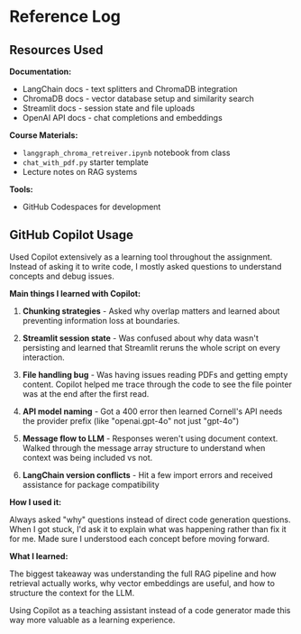 # Reference Log

## Resources Used

**Documentation:**
- LangChain docs - text splitters and ChromaDB integration
- ChromaDB docs - vector database setup and similarity search
- Streamlit docs - session state and file uploads
- OpenAI API docs - chat completions and embeddings

**Course Materials:**
- `langgraph_chroma_retreiver.ipynb` notebook from class
- `chat_with_pdf.py` starter template
- Lecture notes on RAG systems

**Tools:**
- GitHub Codespaces for development

## GitHub Copilot Usage

Used Copilot extensively as a learning tool throughout the assignment. Instead of asking it to write code, I mostly asked questions to understand concepts and debug issues.

**Main things I learned with Copilot:**

1. **Chunking strategies** - Asked why overlap matters and learned about preventing information loss at boundaries.

2. **Streamlit session state** - Was confused about why data wasn't persisting and learned that Streamlit reruns the whole script on every interaction.

3. **File handling bug** - Was having issues reading PDFs and getting empty content. Copilot helped me trace through the code to see the file pointer was at the end after the first read.

4. **API model naming** - Got a 400 error then learned Cornell's API needs the provider prefix (like "openai.gpt-4o" not just "gpt-4o")

5. **Message flow to LLM** - Responses weren't using document context. Walked through the message array structure to understand when context was being included vs not.

6. **LangChain version conflicts** - Hit a few import errors and received assistance for package compatibility

**How I used it:**

Always asked "why" questions instead of direct code generation questions. When I got stuck, I'd ask it to explain what was happening rather than fix it for me. Made sure I understood each concept before moving forward.

**What I learned:**

The biggest takeaway was understanding the full RAG pipeline and how retrieval actually works, why vector embeddings are useful, and how to structure the context for the LLM.

Using Copilot as a teaching assistant instead of a code generator made this way more valuable as a learning experience.